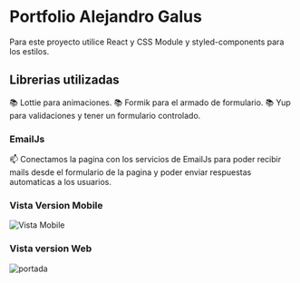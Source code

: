 # Portfolio Alejandro Galus

Para este proyecto utilice React y CSS Module y styled-components para los estilos.

## Librerias utilizadas
:books: Lottie para animaciones.
:books: Formik para el armado de formulario.
:books: Yup para validaciones y tener un formulario controlado.

### EmailJs

:mailbox: Conectamos la pagina con los servicios de EmailJs para poder recibir mails desde el formulario de la pagina y poder enviar respuestas automaticas a los usuarios.


### Vista Version Mobile

![Vista Mobile](https://user-images.githubusercontent.com/68312629/178569927-4d4d6817-b5f9-4b41-b29c-dae58d5adcbb.png)


### Vista version Web

![portada](https://user-images.githubusercontent.com/68312629/178570010-6d98e9f6-c3a2-412e-a9cb-f4d6bbf02205.png)


